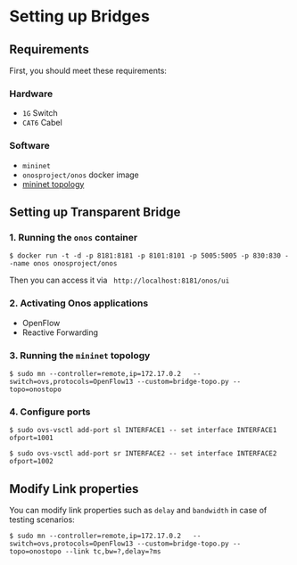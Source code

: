 # Setting up Bridges
## Requirements
First, you should meet these requirements:
### Hardware
 - `1G` Switch
 - `CAT6` Cabel
### Software
 - `mininet`
 - `onosproject/onos` docker image
 - [mininet topology](./code/topo.py)

## Setting up Transparent Bridge
### 1. Running the `onos` container
```
$ docker run -t -d -p 8181:8181 -p 8101:8101 -p 5005:5005 -p 830:830 --name onos onosproject/onos
```
Then you can access it via ` http://localhost:8181/onos/ui`

### 2. Activating Onos applications
 - OpenFlow 
 - Reactive Forwarding

### 3. Running the `mininet` topology

```
$ sudo mn --controller=remote,ip=172.17.0.2   --switch=ovs,protocols=OpenFlow13 --custom=bridge-topo.py --topo=onostopo
```

### 4. Configure ports
```
$ sudo ovs-vsctl add-port sl INTERFACE1 -- set interface INTERFACE1 ofport=1001

$ sudo ovs-vsctl add-port sr INTERFACE2 -- set interface INTERFACE2 ofport=1002
```

## Modify Link properties
You can modify link properties such as `delay` and `bandwidth` in case of testing scenarios:
```
$ sudo mn --controller=remote,ip=172.17.0.2   --switch=ovs,protocols=OpenFlow13 --custom=bridge-topo.py --topo=onostopo --link tc,bw=?,delay=?ms
```
